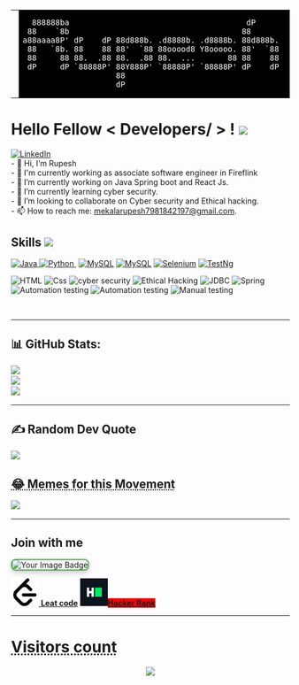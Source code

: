 <table border="0" cellspacing="0" cellpadding="0">
  <tr>
    <td><img height="150px" src="https://github.com/rupesh4950/rupesh4950/blob/main/asserts/Readme%20GIF.gif" /></td>
    <td bgcolor="black"><pre style="margin:0;color:white;">  888888ba                                      dP       
 88    `8b                                     88       
a88aaaa8P' dP    dP 88d888b. .d8888b. .d8888b. 88d888b. 
 88   `8b. 88    88 88'  `88 88ooood8 Y8ooooo. 88'  `88 
 88     88 88.  .88 88.  .88 88.  ...       88 88    88 
 dP     dP `88888P' 88Y888P' `88888P' `88888P' dP    dP 
                    88                                  
                    dP                                   </pre></td>
  </tr>
</table>


<h1> Hello Fellow < Developers/ > ! <img src = "https://raw.githubusercontent.com/MartinHeinz/MartinHeinz/master/wave.gif" width = 30px> </h1>
<p align='center'>
</p>    
 
   <a href="https://www.linkedin.com/in/rupesh-mekala" target="_blank">
    <img alt="LinkedIn" src="https://img.shields.io/badge/LinkedIn-0077B5?style=for-the-badge&logo=linkedin&logoColor=white">
    
  </a> 
  <br>
- 👋 Hi, I’m Rupesh
<br>
- 💼 I'm currently working as associate software engineer in Fireflink
<br>
- 🔭 I’m currently working on Java Spring boot and React Js.
<br>
- 🌱 I’m currently learning cyber security.
<br>
- 👯 I’m looking to collaborate on Cyber security and Ethical hacking.
<br >
- 📫 How to reach me: <a href="mailto:mekalarupesh7981842197@gmail.com">mekalarupesh7981842197@gmail.com</a>.
<br>

<h2> Skills <img src = "https://media2.giphy.com/media/QssGEmpkyEOhBCb7e1/giphy.gif?cid=ecf05e47a0n3gi1bfqntqmob8g9aid1oyj2wr3ds3mg700bl&rid=giphy.gif" width = 32px> </h2>
<p>
<a href="https://www.java.com" target="_blank"> 
    <img alt="Java" src="https://img.shields.io/badge/Java-ED8B00?style=for-the-badge&logo=java&logoColor=white">
  </a>

   <a href="https://www.python.org" target="_blank">
    <img alt="Python" src="https://img.shields.io/badge/Python-3776AB?style=for-the-badge&logo=python&logoColor=white">
  </a>
<!--    <a href="https://www.python.org" target="_blank"> -->
    <img alt="" src="https://img.shields.io/badge/JavaScript-3776AB?style=for-the-badge&logo=JavaScript&logoColor=white">
<!--   </a> -->
<a href="https://www.mysql.com/"><img alt="MySQL" src="https://img.shields.io/badge/SQL-red?style=for-the-badge&logo=sql&logoColor=white"></a>
<a href="https://www.mysql.com/"><img alt="MySQL" src="https://img.shields.io/badge/MySQL-blue?style=for-the-badge&logo=MySql&logoColor=white"></a>
<a href="https://www.selenium.dev/"><img alt="Selenium" src="https://img.shields.io/badge/Selenium-green?style=for-the-badge&logo=sql&logoColor=white"></a>
<a href="https://testng.org/"><img alt="TestNg" src="https://img.shields.io/badge/TestNg-yellow?style=for-the-badge&logo=TestNg&logoColor=white"></a>
</p>
<p>
<img alt="HTML" src="https://img.shields.io/badge/HTML-orange?style=for-the-badge&logo=sql&logoColor=white">
<img alt="Css" src="https://img.shields.io/badge/CSS-blue?style=for-the-badge&logo=sql&logoColor=white">
 <img alt="cyber security" src="https://img.shields.io/badge/cyber security-black?style=for-the-badge&logo=CyberSecurity&logoColor=white">
  <img alt="Ethical Hacking" src="https://img.shields.io/badge/Ethical Hacking-black?style=for-the-badge&logo=EthicalHacking&logoColor=white">
 <img alt="JDBC" src="https://img.shields.io/badge/JDBC-blue?style=for-the-badge&logo=JDBC&logoColor=white">
 <img alt="Spring" src="https://img.shields.io/badge/Spring-green?style=for-the-badge&logo=Spring&logoColor=white">
 <img alt="Automation testing " src="https://img.shields.io/badge/Automation Testing(Java)-red?style=for-the-badge&logo=Automation&logoColor=white">
 <img alt="Automation testing " src="https://img.shields.io/badge/Automation Testing(Python)-blue?style=for-the-badge&logo=Automation&logoColor=white">
  <img alt="Manual testing " src="https://img.shields.io/badge/Manual Testing-gray?style=for-the-badge&logo=Automation&logoColor=white">



 
</p>
</details>
<br/>
<hr>
<h2> 📊 GitHub Stats:</h2>
<img src="https://github-readme-stats.vercel.app/api?username=rupesh4950&theme=dark&hide_border=false&include_all_commits=false&count_private=false"/><br/>
<img src="https://github-readme-streak-stats.herokuapp.com/?user=rupesh4950&theme=dark&hide_border=false"/><br/>
<img src="https://github-readme-stats.vercel.app/api/top-langs/?username=rupesh4950&theme=dark&hide_border=false&include_all_commits=false&count_private=false&layout=compact"/>
<hr>

<!-- Dev Quote-->
<h2>✍️ Random Dev Quote</br></h2>
<img src="https://quotes-github-readme.vercel.app/api?type=horizontal&theme=dark"/>
<!-- Means Page-->
<h2><abbr title="Refresh page get new Meme 😂">😂 Memes for this Movement </abbr></h2>
<img src='https://randommeme-five.vercel.app/' style="height: 400px;"/>
<hr>
<p>
 <h2>Join with me </h2>
<img 
    src="https://tryhackme-badges.s3.amazonaws.com/rupesh4950.png?update=2" 
    alt="Your Image Badge" 
    style="width: 250px; 
           height: auto; 
           border: 2px solid #4CAF50; 
           border-radius: 8px; 
           box-shadow: 0 4px 8px rgba(0, 0, 0, 0.2); 
           transition: transform 0.2s;" 
    onmouseover="this.style.transform='scale(1.05)';" 
    onmouseout="this.style.transform='scale(1)';" 
/>


  <p>
 <a href="https://leetcode.com/MRUPESH/"> <img src="./asserts/leetcode.svg" height="50" width="50"> <b>Leat code</b></a>

<a bgcolor="black" href="https://www.hackerrank.com/profile/mekalarupesh7981">
 <img src="/asserts/HR.png" height="50" width="50"><b color="Black" style="background-color:Red;">Hacker Rank</b>
</a>
</p>
<hr>
<abbr title="If you are intrusted"><p align="center"><h1>Visitors count</h1></p></abbr>
<p align ="center"><img src="https://profile-counter.glitch.me/rupesh4950/count.svg"></p>



